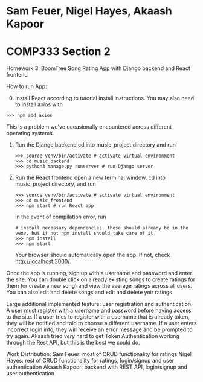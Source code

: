 # Sam Feuer, Nigel Hayes, Akaash Kapoor
# COMP333 Section 2

Homework 3: BoomTree Song Rating App with Django backend and React frontend

How to run App:

0. Install React according to tutorial install instructions. 
You may also need to install axios with
```shell
>>> npm add axios
```
This is a problem we've occasionally encountered across different operating systems.

1. Run the Django backend 
    cd into music_project directory and run
    ```shell
    >>> source venv/bin/activate # activate virtual environment
    >>> cd music_backend
    >>> python3 manage.py runserver # run Django server
    ```

2. Run the React frontend 
    open a new terminal window, cd into music_project directory, and run
    ```shell
    >>> source venv/bin/activate # activate virtual environment
    >>> cd music_frontend
    >>> npm start # run React app
    ```

    in the event of compilation error, run 
    ```shell
    # install necessary dependencies. these should already be in the venv, but if not npm install should take care of it
    >>> npm install 
    >>> npm start
    ```
    Your browser should automatically open the app. If not, check <http://localhost:3000/>.

Once the app is running, sign up with a username and password and enter the site. You can double click on already existing songs to create ratings for them (or create a new song) and view the average ratings across all users. You can also edit and delete songs and edit and delete yoir ratings.

Large additional implemented feature: user registration and authentication. A user must register with a username and password before having access to the site. If a user tries to register with a username that is already taken, they will be notified and told to choose a different username. If a user enters incorrect login info, they will receive an error message and be prompted to try again. Akaash tried *very* hard to get Token Authentication working through the Rest API, but this is the best we could do. 

Work Distribution:
Sam Feuer: most of CRUD functionality for ratings
Nigel Hayes: rest of CRUD functionality for ratings, login/signup and user authentication
Akaash Kapoor: backend with REST API, login/signup and user authentication
